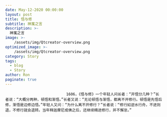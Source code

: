 ```yaml
---
date: May-12-2020 00:00:00
layout: post
title: 悟与修
subtitle: 神寓之言
description: >-
  神寓之言
image: >-
    /assets/img/Qtcreator-overview.png
optimized_image: >-
    /assets/img/Qtcreator-overview.png
category: Story
tags:
  - blog
  - Story
author: Ron
paginate: true
---
```


							　　1606，《悟与修》一个年轻人问长者：“开悟分几种？”长者说：“大概分两种，顿悟和渐悟。”长者又说：“无论顿悟与渐悟，都离不开修行。顿悟是先悟后修，渐悟是边修边悟。”年轻人又问：“为什么离不开修行？”长者说：“修行如逆水行舟，不进则退，不修行就会退转。当年释迦摩尼成佛之后，还继续精进修行，并不懈怠。”
							
							
						